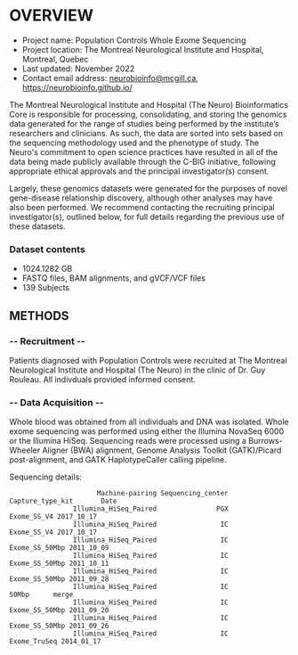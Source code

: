 # OVERVIEW

- Project name: Population Controls Whole Exome Sequencing
- Project location: The Montreal Neurological Institute and Hospital, Montreal, Quebec
- Last updated: November 2022
- Contact email address: neurobioinfo@mcgill.ca, https://neurobioinfo.github.io/

The Montreal Neurological Institute and Hospital (The Neuro) Bioinformatics Core is responsible for processing, consolidating, and storing the genomics data generated for the range of studies being performed by the institute’s researchers and clinicians. As such, the data are sorted into sets based on the sequencing methodology used and the phenotype of study. The Neuro's commitment to open science practices have resulted in all of the data being made publicly available through the C-BIG initiative, following appropriate ethical approvals and the principal investigator(s) consent.

Largely, these genomics datasets were generated for the purposes of novel gene-disease relationship discovery, although other analyses may have also been performed. We recommend contacting the recruiting principal investigator(s), outlined below, for full details regarding the previous use of these datasets.

### Dataset contents
- 1024.1282 GB
- FASTQ files, BAM alignments, and gVCF/VCF files
- 139 Subjects

## METHODS

### -- Recruitment --
Patients diagnosed with Population Controls were recruited at The Montreal Neurological Institute and Hospital (The Neuro) in the clinic of Dr. Guy Rouleau. All indivduals provided informed consent.

### -- Data Acquisition --
Whole blood was obtained from all individuals and DNA was isolated. Whole exome sequencing was performed using either the Illumina NovaSeq 6000 or the Illumina HiSeq. Sequencing reads were processed using a Burrows-Wheeler Aligner (BWA) alignment, Genome Analysis Toolkit (GATK)/Picard post-alignment, and GATK HaplotypeCaller calling pipeline.

Sequencing details: 
 
                          Machine-pairing Sequencing_center Capture_type_kit       Date
                    Illumina_HiSeq_Paired               PGX      Exome_SS_V4 2017_10_17
                    Illumina_HiSeq_Paired                IC      Exome_SS_V4 2017_10_17
                    Illumina_HiSeq_Paired                IC   Exome_SS_50Mbp 2011_10_09
                    Illumina_HiSeq_Paired                IC   Exome_SS_50Mbp 2011_10_11
                    Illumina_HiSeq_Paired                IC   Exome_SS_50Mbp 2011_09_28
                    Illumina_HiSeq_Paired                IC            50Mbp      merge
                    Illumina_HiSeq_Paired                IC   Exome_SS_50Mbp 2011_09_20
                    Illumina_HiSeq_Paired                IC   Exome_SS_50Mbp 2011_09_26
                    Illumina_HiSeq_Paired                IC     Exome_TruSeq 2014_01_17
